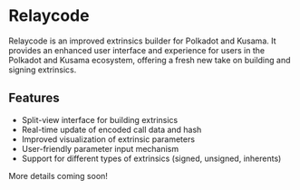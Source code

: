 # Relaycode

Relaycode is an improved extrinsics builder for Polkadot and Kusama. It provides an enhanced user interface and experience for users in the Polkadot and Kusama ecosystem, offering a fresh new take on building and signing extrinsics.

## Features
- Split-view interface for building extrinsics
- Real-time update of encoded call data and hash
- Improved visualization of extrinsic parameters
- User-friendly parameter input mechanism
- Support for different types of extrinsics (signed, unsigned, inherents)

More details coming soon!
